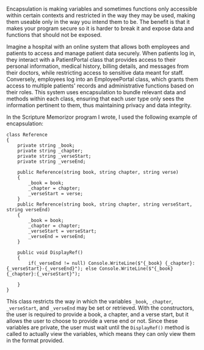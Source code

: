 Encapsulation is making variables and sometimes functions only accessible within certain contexts and restricted in the way they may be used, making them useable only in the way you intend them to be. The benefit is that it makes your program secure so it is harder to break it and expose data and functions that should not be exposed. 

Imagine a hospital with an online system that allows both employees and patients to access and manage patient data securely. When patients log in, they interact with a PatientPortal class that provides access to their personal information, medical history, billing details, and messages from their doctors, while restricting access to sensitive data meant for staff. Conversely, employees log into an EmployeePortal class, which grants them access to multiple patients' records and administrative functions based on their roles. This system uses encapsulation to bundle relevant data and methods within each class, ensuring that each user type only sees the information pertinent to them, thus maintaining privacy and data integrity.

In the Scripture Memorizor program I wrote, I used the following example of encapsulation:

```
class Reference
{
    private string _book;
    private string _chapter;
    private string _verseStart;
    private string _verseEnd;

    public Reference(string book, string chapter, string verse)
    {
        _book = book;
        _chapter = chapter;
        _verseStart = verse;
    }
    public Reference(string book, string chapter, string verseStart, string verseEnd)
    {
        _book = book;
        _chapter = chapter;
        _verseStart = verseStart;
        _verseEnd = verseEnd;
    }

    public void DisplayRef()
    {
        if(_verseEnd != null) Console.WriteLine($"{_book} {_chapter}:{_verseStart}-{_verseEnd}"); else Console.WriteLine($"{_book} {_chapter}:{_verseStart}");
        
    }
}
```

This class restricts the way in which the variables `_book`, `_chapter`, `_verseStart`, and `_verseEnd` may be set or retrieved. With the constructors, the user is required to provide a book, a chapter, and a verse start, but it allows the user to choose to provide a verse end or not. Since these variables are private, the user must wait until the `DisplayRef()` method is called to actually view the variables, which means they can only view them in the format provided.